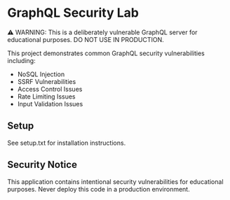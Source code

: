 # GraphQL Security Lab

⚠️ WARNING: This is a deliberately vulnerable GraphQL server for educational purposes.
DO NOT USE IN PRODUCTION.

This project demonstrates common GraphQL security vulnerabilities including:
- NoSQL Injection
- SSRF Vulnerabilities
- Access Control Issues
- Rate Limiting Issues
- Input Validation Issues

## Setup
See setup.txt for installation instructions.

## Security Notice
This application contains intentional security vulnerabilities for educational purposes.
Never deploy this code in a production environment.